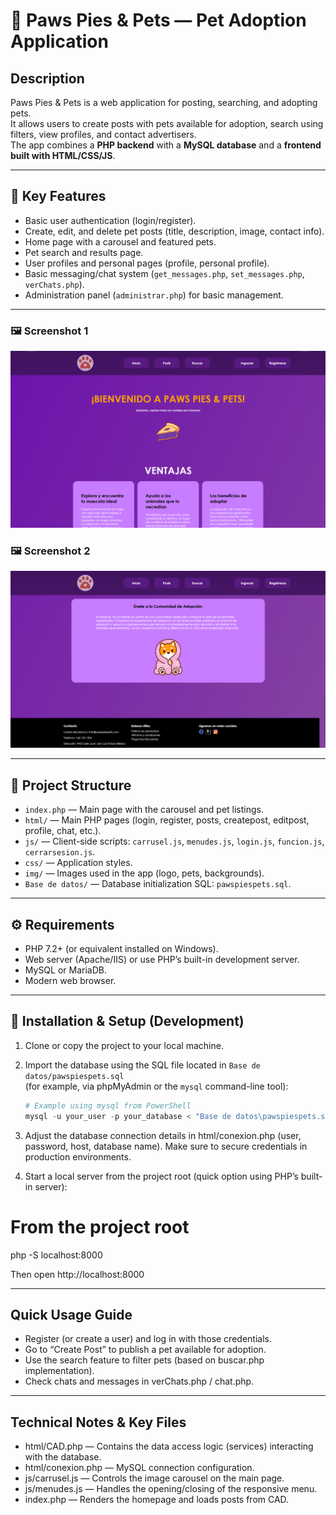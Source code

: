 # 🐶 Paws Pies & Pets — Pet Adoption Application

## Description
Paws Pies & Pets is a web application for posting, searching, and adopting pets.  
It allows users to create posts with pets available for adoption, search using filters, view profiles, and contact advertisers.  
The app combines a **PHP backend** with a **MySQL database** and a **frontend built with HTML/CSS/JS**.

---

## 🐾 Key Features
- Basic user authentication (login/register).
- Create, edit, and delete pet posts (title, description, image, contact info).
- Home page with a carousel and featured pets.
- Pet search and results page.
- User profiles and personal pages (profile, personal profile).
- Basic messaging/chat system (`get_messages.php`, `set_messages.php`, `verChats.php`).
- Administration panel (`administrar.php`) for basic management.

---

### 🖼 Screenshot 1
![App Screenshot 1](./images/screenshot_1.png)

### 🖼 Screenshot 2
![App Screenshot 2](./images/screenshot_2.png)

---

## 🧩 Project Structure
- `index.php` — Main page with the carousel and pet listings.  
- `html/` — Main PHP pages (login, register, posts, createpost, editpost, profile, chat, etc.).  
- `js/` — Client-side scripts: `carrusel.js`, `menudes.js`, `login.js`, `funcion.js`, `cerrarsesion.js`.  
- `css/` — Application styles.  
- `img/` — Images used in the app (logo, pets, backgrounds).  
- `Base de datos/` — Database initialization SQL: `pawspiespets.sql`.

---

## ⚙️ Requirements
- PHP 7.2+ (or equivalent installed on Windows).  
- Web server (Apache/IIS) or use PHP’s built-in development server.  
- MySQL or MariaDB.  
- Modern web browser.

---

## 🚀 Installation & Setup (Development)
1. Clone or copy the project to your local machine.  
2. Import the database using the SQL file located in `Base de datos/pawspiespets.sql`  
   (for example, via phpMyAdmin or the `mysql` command-line tool):

   ```powershell
   # Example using mysql from PowerShell
   mysql -u your_user -p your_database < "Base de datos\pawspiespets.sql"
3. Adjust the database connection details in html/conexion.php (user, password, host, database name).
Make sure to secure credentials in production environments.

4. Start a local server from the project root (quick option using PHP’s built-in server):

# From the project root
php -S localhost:8000

Then open http://localhost:8000

---
## Quick Usage Guide

- Register (or create a user) and log in with those credentials.
- Go to “Create Post” to publish a pet available for adoption.
- Use the search feature to filter pets (based on buscar.php implementation).
- Check chats and messages in verChats.php / chat.php.

---
## Technical Notes & Key Files

- html/CAD.php — Contains the data access logic (services) interacting with the database.
- html/conexion.php — MySQL connection configuration.
- js/carrusel.js — Controls the image carousel on the main page.
- js/menudes.js — Handles the opening/closing of the responsive menu.
- index.php — Renders the homepage and loads posts from CAD.